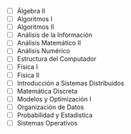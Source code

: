 - [ ] Álgebra II
- [ ] Algoritmos I
- [ ] Algoritmos II
- [ ] Análisis de la Información
- [ ] Análisis Matemático II
- [ ] Análisis Numérico
- [ ] Estructura del Computador
- [ ] Física I
- [ ] Física II
- [ ] Introducción a Sistemas Distribuidos
- [ ] Matemática Discreta
- [ ] Modelos y Optimización I
- [ ] Organización de Datos
- [ ] Probabilidad y Estadistica
- [ ] Sistemas Operativos
